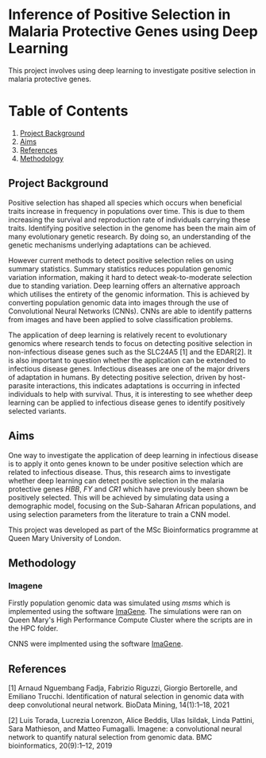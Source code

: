 # Inference of Positive Selection in Malaria Protective Genes using Deep Learning

This project involves using deep learning to investigate positive selection in malaria protective genes. 

# Table of Contents
1. [Project Background](#project-background)
2. [Aims](#aims)
3. [References](#references)
4. [Methodology](#methodology)

## Project Background
Positive selection has shaped all species which occurs when beneficial traits increase in frequency in populations over time. This is due to them increasing the survival and reproduction rate of individuals carrying these traits. Identifying positive selection in the genome has been the main aim of many evolutionary genetic research. By doing so, an understanding of the genetic mechanisms underlying adaptations can be achieved. 

However current methods to detect positive selection relies on using summary statistics. Summary statistics reduces population genomic variation information, making it hard to detect weak-to-moderate selection due to standing variation. Deep learning offers an alternative approach which utilises the entirety of the genomic information. This is achieved by converting population genomic data into images through the use of Convolutional Neural Networks (CNNs). CNNs are able to identify patterns from images and have been applied to solve classification problems.

The application of deep learning is relatively recent to evolutionary genomics where research tends to focus on detecting positive selection in non-infectious disease genes such as the SLC24A5 <a id="1">[1]</a>  and the EDAR[2]. It is also important to question whether the application can be extended to infectious disease genes. Infectious diseases are one of the major drivers of adaptation in humans. By detecting positive selection, driven by host-parasite interactions, this indicates adaptations is occurring in infected individuals to help with survival. Thus, it is interesting to see whether deep learning can be applied to infectious disease genes to identify positively selected variants. 

## Aims
One way to investigate the application of deep learning in infectious disease is to apply it onto genes known to be under positive selection which are related to infectious disease. Thus, this research aims to investigate whether deep learning can detect positive selection in the malaria protective genes *HBB*, *FY* and *CR1* which have previously been shown be positively selected. This will be achieved by simulating data using a demographic model, focusing on the Sub-Saharan African populations, and using selection parameters from the literature to train a CNN model. 

This project was developed as part of the MSc Bioinformatics programme at Queen Mary University of London.

## Methodology

### Imagene

Firstly population genomic data was simulated using *msms* which is implemented using the software [ImaGene](https://github.com/mfumagalli/ImaGene).
The simulations were ran on Queen Mary's High Performance Compute Cluster where the scripts are in the HPC folder.

CNNS were implmented using the software [ImaGene](https://github.com/mfumagalli/ImaGene).




## References
[1] Arnaud Nguembang Fadja, Fabrizio Riguzzi, Giorgio Bertorelle, and Emiliano Trucchi. Identification of natural selection in genomic data with deep convolutional neural network. BioData Mining, 14(1):1–18, 2021 

[2] Luis Torada, Lucrezia Lorenzon, Alice Beddis, Ulas Isildak, Linda Pattini, Sara Mathieson, and Matteo Fumagalli. Imagene: a convolutional neural network to quantify natural selection from genomic data. BMC bioinformatics, 20(9):1–12, 2019

